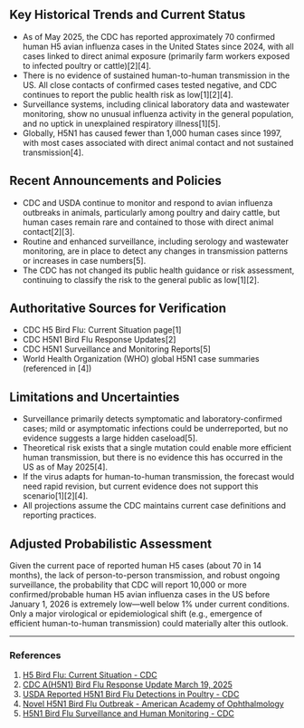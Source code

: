 ## Key Historical Trends and Current Status

- As of May 2025, the CDC has reported approximately 70 confirmed human H5 avian influenza cases in the United States since 2024, with all cases linked to direct animal exposure (primarily farm workers exposed to infected poultry or cattle)[2][4].
- There is no evidence of sustained human-to-human transmission in the US. All close contacts of confirmed cases tested negative, and CDC continues to report the public health risk as low[1][2][4].
- Surveillance systems, including clinical laboratory data and wastewater monitoring, show no unusual influenza activity in the general population, and no uptick in unexplained respiratory illness[1][5].
- Globally, H5N1 has caused fewer than 1,000 human cases since 1997, with most cases associated with direct animal contact and not sustained transmission[4].

## Recent Announcements and Policies

- CDC and USDA continue to monitor and respond to avian influenza outbreaks in animals, particularly among poultry and dairy cattle, but human cases remain rare and contained to those with direct animal contact[2][3].
- Routine and enhanced surveillance, including serology and wastewater monitoring, are in place to detect any changes in transmission patterns or increases in case numbers[5].
- The CDC has not changed its public health guidance or risk assessment, continuing to classify the risk to the general public as low[1][2].

## Authoritative Sources for Verification

- CDC H5 Bird Flu: Current Situation page[1]
- CDC H5N1 Bird Flu Response Updates[2]
- CDC H5N1 Surveillance and Monitoring Reports[5]
- World Health Organization (WHO) global H5N1 case summaries (referenced in [4])

## Limitations and Uncertainties

- Surveillance primarily detects symptomatic and laboratory-confirmed cases; mild or asymptomatic infections could be underreported, but no evidence suggests a large hidden caseload[5].
- Theoretical risk exists that a single mutation could enable more efficient human transmission, but there is no evidence this has occurred in the US as of May 2025[4].
- If the virus adapts for human-to-human transmission, the forecast would need rapid revision, but current evidence does not support this scenario[1][2][4].
- All projections assume the CDC maintains current case definitions and reporting practices.

## Adjusted Probabilistic Assessment

Given the current pace of reported human H5 cases (about 70 in 14 months), the lack of person-to-person transmission, and robust ongoing surveillance, the probability that CDC will report 10,000 or more confirmed/probable human H5 avian influenza cases in the US before January 1, 2026 is extremely low—well below 1% under current conditions. Only a major virological or epidemiological shift (e.g., emergence of efficient human-to-human transmission) could materially alter this outlook.

---

### References

1. [H5 Bird Flu: Current Situation - CDC](https://www.cdc.gov/bird-flu/situation-summary/index.html)
2. [CDC A(H5N1) Bird Flu Response Update March 19, 2025](https://www.cdc.gov/bird-flu/spotlights/h5n1-response-03192025.html)
3. [USDA Reported H5N1 Bird Flu Detections in Poultry - CDC](https://www.cdc.gov/bird-flu/situation-summary/data-map-commercial.html)
4. [Novel H5N1 Bird Flu Outbreak - American Academy of Ophthalmology](https://www.aao.org/education/bird-flu)
5. [H5N1 Bird Flu Surveillance and Human Monitoring - CDC](https://www.cdc.gov/bird-flu/h5-monitoring/index.html)